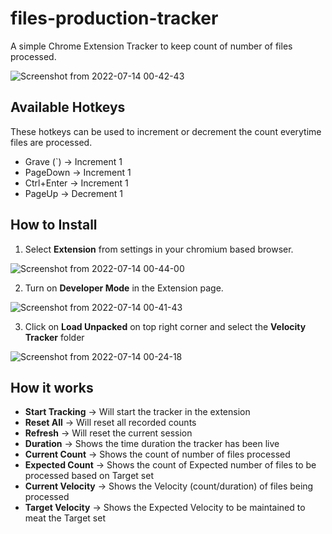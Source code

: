 # files-production-tracker
A simple Chrome Extension Tracker to keep count of number of files processed.

![Screenshot from 2022-07-14 00-42-43](https://user-images.githubusercontent.com/68183781/178813112-f4b222f7-08ef-4998-b463-e128c3fec498.png)

## Available Hotkeys
These hotkeys can be used to increment or decrement the count everytime files are processed. 

* Grave (`) -> Increment 1
* PageDown -> Increment 1
* Ctrl+Enter -> Increment 1
* PageUp -> Decrement 1


## How to Install
1. Select **Extension** from settings in your chromium based browser.

![Screenshot from 2022-07-14 00-44-00](https://user-images.githubusercontent.com/68183781/178813350-3c0ad9b5-a6b9-443a-804d-56cb1dd7a189.png)

2. Turn on **Developer Mode** in the Extension page.

![Screenshot from 2022-07-14 00-41-43](https://user-images.githubusercontent.com/68183781/178812949-f897a8c7-a5d1-492b-9c83-a41d43077743.png)

3. Click on **Load Unpacked** on top right corner and select the **Velocity Tracker** folder

![Screenshot from 2022-07-14 00-24-18](https://user-images.githubusercontent.com/68183781/178813000-8b46e5f4-9754-42b2-99b1-e906d490e205.png)


## How it works
* **Start Tracking** -> Will start the tracker in the extension 
* **Reset All** -> Will reset all recorded counts
* **Refresh** -> Will reset the current session
* **Duration** -> Shows the time duration the tracker has been live
* **Current Count** -> Shows the count of number of files processed
* **Expected Count** -> Shows the count of Expected number of files to be processed based on Target set
* **Current Velocity** -> Shows the Velocity (count/duration) of files being processed
* **Target Velocity** -> Shows the Expected Velocity to be maintained to meat the Target set

